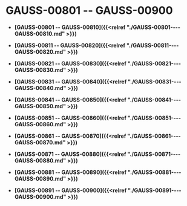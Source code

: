 # GAUSS-00801 -- GAUSS-00900<a name="ZH-CN_TOPIC_0302073722"></a>

-   **[GAUSS-00801 -- GAUSS-00810]({{<relref "./GAUSS-00801----GAUSS-00810.md" >}})**  

-   **[GAUSS-00811 -- GAUSS-00820]({{<relref "./GAUSS-00811----GAUSS-00820.md" >}})**  

-   **[GAUSS-00821 -- GAUSS-00830]({{<relref "./GAUSS-00821----GAUSS-00830.md" >}})**  

-   **[GAUSS-00831 -- GAUSS-00840]({{<relref "./GAUSS-00831----GAUSS-00840.md" >}})**  

-   **[GAUSS-00841 -- GAUSS-00850]({{<relref "./GAUSS-00841----GAUSS-00850.md" >}})**  

-   **[GAUSS-00851 -- GAUSS-00860]({{<relref "./GAUSS-00851----GAUSS-00860.md" >}})**  

-   **[GAUSS-00861 -- GAUSS-00870]({{<relref "./GAUSS-00861----GAUSS-00870.md" >}})**  

-   **[GAUSS-00871 -- GAUSS-00880]({{<relref "./GAUSS-00871----GAUSS-00880.md" >}})**  

-   **[GAUSS-00881 -- GAUSS-00890]({{<relref "./GAUSS-00881----GAUSS-00890.md" >}})**  

-   **[GAUSS-00891 -- GAUSS-00900]({{<relref "./GAUSS-00891----GAUSS-00900.md" >}})**  


